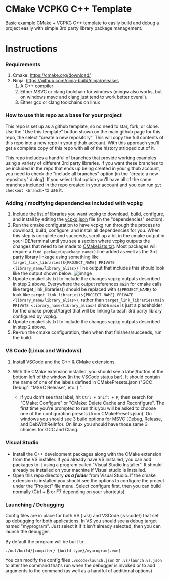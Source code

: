 # CMake VCPKG C++ Template

Basic example CMake + VCPKG C++ template to easily build and debug a project easily with simple 3rd party library package management.

# Instructions

### Requirements

1.  Cmake: https://cmake.org/download/
1.  Ninja: https://github.com/ninja-build/ninja/releases
    1.  A C++ compiler
    1.  Either MSVC or clang toolchain for windows (mingw also works, but on windows msvc and clang just tend to work better overall).
    1.  Either gcc or clang toolchains on linux

### How to use this repo as a base for your project 

This repo is set up as a github template, so no need to star, fork, or clone. 
Use the "Use this template" button shown on the main github page for this repo, the select "create a new repository".
This will copy the full contents of this repo into a new repo in your github account. With this approach you'll get a complete copy of this repo with all of the history stripped out of it.

This repo includes a handful of branches that provide working examples using a variety of different 3rd party libraries. If you want these branches to be included in the repo that ends up being created in your github account, you need to check the "include all branches" option (in the "create a new repository" dialog). If you select that option you'll have all of the same branches included in the repo created in your account and you can run `git checkout <branch>` to use it.

### Adding / modifying dependencies included with vcpkg

1. Include the list of libraries you want vcpkg to download, build, configure, and install by editing the [vcpkg.json](vcpkg.json) file (in the "dependencies" section).
2. Run the cmake configuration to have vcpkg run through the process to download, build, configure, and install all dependencies for you. When this step is complete and succeeds, scroll up a bit in the cmake output in your IDE/terminal until you see a section where vcpkg outputs the changes that need to be made to [CMakeLists.txt](CMakeLists.txt). Most packages will require a `find_package(<package_name>)` line added as well as the 3rd party library linkage using something like `target_link_libraries(${PROJECT_NAME} PRIVATE <library_name/library_alias>)` The output that includes this should look like the output shown below:
![image](https://github.com/vorlac/cmake-vcpkg-project-template/assets/92295044/56d5c9d2-c2da-476d-aa85-0562de17933e)
3. Update cmakelists.txt to include the changes vcpkg outputs described in step 2 above. Everywhere the output references `main` for cmake calls like target_link_libraries() should be replaced with `${PROJECT_NAME}` to look like `target_link_libraries(${PROJECT_NAME} PRIVATE <library_name/library_alias>)`, rather than `target_link_libraries(main PRIVATE <library_name/library_alias>)` since `main` is just a placeholder for the cmake project/target that will be linking to each 3rd party library configured by vcpkg.
3. Update cmakelists.txt to include the changes vcpkg outputs described in step 2 above.
4. Re-run the cmake configuration, then when that finishes/succeeds, run the build. 

### VS Code (Linux and Windows)

1. Install VSCode and the C++ & CMake extensions.
1. With the CMake extension installed, you should see a label/button at the bottom left of the window (in the VSCode status bar). It should contain the name of one of the labels defined in CMakePresets.json ("GCC Debug". "MSVC Release", etc..) ".

   - If you don't see that label, hit `Ctrl + Shift + P`, then search for "CMake: Configure" or "CMake: Delete Cache and Reconfigure". The first time you're prompted to run this you will be asked to choose one of the configuration presets (from CMakePresets.json). On windows you should see 3 build options for MSVC (Debug, Release, and DebWithRelInfo). On linux you should have those same 3 choices for GCC and Clang.

### Visual Studio

- Install the C++ development packages along with the CMake extension from the VS installer. If you already have VS installed, you can add packages to it using a program called "Visual Studio Installer". It should already be installed on your machine if Visual studio is installed.
- Open this repo directory **_as a folder_** from Visual Studio. If the cmake extension is installed you should see the options to configure the project under the "Project" file menu. Select configure first, then you can build normally (Ctrl + B or F7 depending on your shortcuts).

### Launching / Debugging

Config files are in place for both VS (.vs/) and VSCode (.vscode/) that set up debugging for both applications. In VS you should see a debug target named "myprogram". Just select it if it isn't already selected, then you can launch the debugger.

By default the program will be built to:

    ./out/build/{compiler}-{build type}/myprogram[.exe]

You can modify the config files `.vscode/launch.json` or `.vs/launch.vs.json` to alter the command that's run when the debugger is invoked or to add arguments to the command (as well as a handful of additional options)

